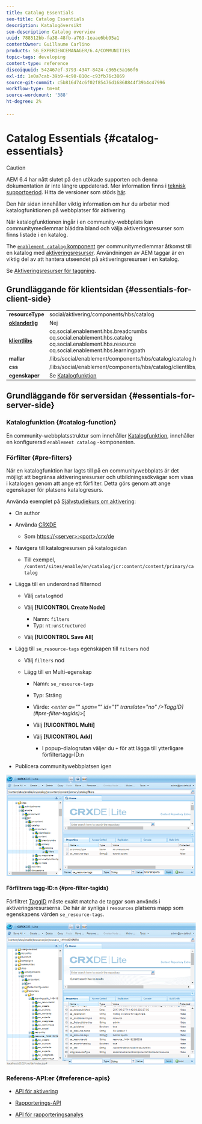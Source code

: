 ```yaml
---
title: Catalog Essentials
seo-title: Catalog Essentials
description: Katalogöversikt
seo-description: Catalog overview
uuid: 788512bb-fa38-48fb-a769-1eaae6bb95a1
contentOwner: Guillaume Carlino
products: SG_EXPERIENCEMANAGER/6.4/COMMUNITIES
topic-tags: developing
content-type: reference
discoiquuid: 542467ef-3793-4347-8424-c365c5a166f6
exl-id: 1e0a7cab-39b9-4c90-810c-c93fb76c3869
source-git-commit: c5b816d74c6f02f85476d16868844f39b4c47996
workflow-type: tm+mt
source-wordcount: '388'
ht-degree: 2%

---
```


# Catalog Essentials {#catalog-essentials}

>[!CAUTION]
>
>AEM 6.4 har nått slutet på den utökade supporten och denna dokumentation är inte längre uppdaterad. Mer information finns i [teknisk supportperiod](https://helpx.adobe.com/support/programs/eol-matrix.html). Hitta de versioner som stöds [här](https://experienceleague.adobe.com/docs/).

Den här sidan innehåller viktig information om hur du arbetar med katalogfunktionen på webbplatser för aktivering.

När katalogfunktionen ingår i en community-webbplats kan communitymedlemmar bläddra bland och välja aktiveringsresurser som finns listade i en katalog.

The [ `enablement catalog` komponent](catalog.md) ger communitymedlemmar åtkomst till en katalog med [aktiveringsresurser](resources.md). Användningen av AEM taggar är en viktig del av att hantera utseendet på aktiveringsresurser i en katalog.

Se [Aktiveringsresurser för taggning](tag-resources.md).

## Grundläggande för klientsidan {#essentials-for-client-side}

<table> 
 <tbody> 
  <tr> 
   <td> <strong>resourceType</strong></td> 
   <td>social/aktivering/components/hbs/catalog</td> 
  </tr> 
  <tr> 
   <td> <a href="scf.md#add-or-include-a-communities-component"><strong>oklanderlig</strong></a></td> 
   <td>Nej</td> 
  </tr> 
  <tr> 
   <td> <a href="clientlibs.md"><strong>klientlibs</strong></a></td> 
   <td>cq.social.enablement.hbs.breadcrumbs<br /> cq.social.enablement.hbs.catalog<br /> cq.social.enablement.hbs.resource<br /> cq.social.enablement.hbs.learningpath</td> 
  </tr> 
  <tr> 
   <td> <strong>mallar</strong></td> 
   <td> /libs/social/enablement/components/hbs/catalog/catalog.hbs<br /> </td> 
  </tr> 
  <tr> 
   <td> <strong>css</strong></td> 
   <td> /libs/social/enablement/components/hbs/catalog/clientlibs/catalog.css</td> 
  </tr> 
  <tr> 
   <td><strong> egenskaper</strong></td> 
   <td>Se <a href="catalog.md">Katalogfunktion</a></td> 
  </tr> 
 </tbody> 
</table>

## Grundläggande för serversidan {#essentials-for-server-side}

### Katalogfunktion {#catalog-function}

En community-webbplatsstruktur som innehåller [Katalogfunktion](functions.md#catalog-function), innehåller en konfigurerad `enablement catalog` -komponenten.

### Förfilter {#pre-filters}

När en katalogfunktion har lagts till på en communitywebbplats är det möjligt att begränsa aktiveringsresurser och utbildningssökvägar som visas i katalogen genom att ange ett förfilter. Detta görs genom att ange egenskaper för platsens katalogresurs.

Använda exemplet på [Självstudiekurs om aktivering](getting-started-enablement.md):

* On author
* Använda [CRXDE](../../help/sites-developing/developing-with-crxde-lite.md)

   * Som [https://&lt;server>:&lt;port>/crx/de](http://localhost:4502/crx/de)

* Navigera till katalogresursen på katalogsidan

   * Till exempel, `/content/sites/enable/en/catalog/jcr:content/content/primary/catalog`

* Lägga till en underordnad filternod

   * Välj `catalog`nod
   * Välj **[!UICONTROL Create Node]**

      * Namn: `filters`
      * Typ: `nt:unstructured`
   * Välj **[!UICONTROL Save All]**


* Lägg till `se_resource-tags` egenskapen till `filters` nod

   * Välj `filters` nod
   * Lägg till en Multi-egenskap

      * Namn: `se_resource-tags`
      * Typ: Sträng
      * Värde: *&lt;enter a=&quot;&quot; span=&quot;&quot; id=&quot;1&quot; translate=&quot;no&quot; />TaggID](#pre-filter-tagids)>*[
      * Välj **[!UICONTROL Multi]**
      * Välj **[!UICONTROL Add]**

         * I popup-dialogrutan väljer du `+` för att lägga till ytterligare förfiltertagg-ID:n

* Publicera communitywebbplatsen igen

![chlimage_1-189](assets/chlimage_1-189.png)

#### Förfiltrera tagg-ID:n {#pre-filter-tagids}

Förfiltret [TaggID](../../help/sites-developing/framework.md#tagid) måste exakt matcha de taggar som används i aktiveringsresurserna. De här är synliga i `resources` platsens mapp som egenskapens värden `se_resource-tags`.

![chlimage_1-190](assets/chlimage_1-190.png)

### Referens-API:er {#reference-apis}

* [API för aktivering](https://helpx.adobe.com/experience-manager/6-4/sites/developing/using/reference-materials/javadoc/com/adobe/cq/social/enablement/reporting/model/api/package-summary.html)

* [Rapporterings-API](https://helpx.adobe.com/experience-manager/6-4/sites/developing/using/reference-materials/javadoc/com/adobe/cq/social/reporting/dv/api/package-summary.html)

* [API för rapporteringsanalys](https://helpx.adobe.com/experience-manager/6-4/sites/developing/using/reference-materials/javadoc/com/adobe/cq/social/reporting/dv/model/api/package-summary.html)
